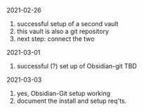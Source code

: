 2021-02-26

1. successful setup of a second vault
2. this vault is also a git repository
3. next step: connect the two

2021-03-01
 1. successful (?) set up of Obsidian-git TBD

2021-03-03
 1. yes, Obsidian-Git setup working
 2. document the install and setup req'ts.
 
